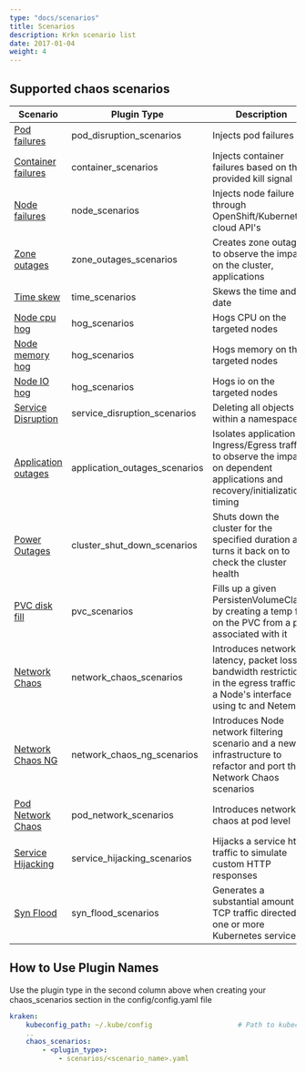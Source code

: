 ```yaml
---
type: "docs/scenarios"
title: Scenarios
description: Krkn scenario list
date: 2017-01-04
weight: 4
---
```


## Supported chaos scenarios

| **Scenario**   | **Plugin Type**   |  **Description** |
| ------------------------------------------- | ------------------------------------------- | ------------------------------------------------------------------ |
| [Pod failures](docs/scenarios/pod-scenario/_index.md) | pod_disruption_scenarios | Injects pod failures   |                                      
| [Container failures](docs/scenarios/container-scenario/_index.md) | container_scenarios | Injects container failures based on the provided kill signal | 
| [Node failures](docs/scenarios/node-scenarios/_index.md) | node_scenarios | Injects node failure through OpenShift/Kubernetes, cloud API's  |
| [Zone outages](docs/scenarios/zone-outage-scenarios/_index.md) | zone_outages_scenarios | Creates zone outage to observe the impact on the cluster, applications |
| [Time skew](docs/scenarios/time-scenarios/_index.md) | time_scenarios | Skews the time and date                            |               
| [Node cpu hog](docs/scenarios/cpu-hog-scenario/_index.md) | hog_scenarios | Hogs CPU on the targeted nodes |
| [Node memory hog](docs/scenarios/memory-hog-scenario/_index.md) | hog_scenarios | Hogs memory on the targeted nodes   |                       
| [Node IO hog](docs/scenarios/io-hog-scenario/_index.md) | hog_scenarios| Hogs io on the targeted nodes              |                       
| [Service Disruption](docs/scenarios/service-disruption-scenarios/_index.md) | service_disruption_scenarios | Deleting all objects within a namespace          |                 
| [Application outages](docs/scenarios/application-outage/_index.md) | application_outages_scenarios | Isolates application Ingress/Egress traffic to observe the impact on dependent applications and recovery/initialization timing  |
| [Power Outages](docs/scenarios/power-outage-scenarios/_index.md) | cluster_shut_down_scenarios | Shuts down the cluster for the specified duration and turns it back on to check the cluster health |
| [PVC disk fill](docs/scenarios/pvc-scenario/_index.md) | pvc_scenarios | Fills up a given PersistenVolumeClaim by creating a temp file on the PVC from a pod associated with it |
| [Network Chaos](docs/scenarios/network-chaos-scenario/_index.md) | network_chaos_scenarios | Introduces network latency, packet loss, bandwidth restriction in the egress traffic of a Node's interface using tc and Netem |
| [Network Chaos NG](docs/scenarios/network-chaos-ng-scenario/_index.md) | network_chaos_ng_scenarios | Introduces Node network filtering scenario and a new infrastructure to refactor and port the Network Chaos scenarios |
| [Pod Network Chaos](docs/scenarios/pod-network-scenario/_index.md) | pod_network_scenarios | Introduces network chaos at pod level                        | 
| [Service Hijacking](docs/scenarios/service-hijacking-scenario/_index.md) | service_hijacking_scenarios | Hijacks a service http traffic to simulate custom HTTP responses |
| [Syn Flood](docs/scenarios/syn-flood-scenario/_index.md) | syn_flood_scenarios | Generates a substantial amount of TCP traffic directed at one or more Kubernetes services |



## How to Use Plugin Names
Use the plugin type in the second column above when creating your chaos_scenarios section in the config/config.yaml file
```yaml
kraken:
    kubeconfig_path: ~/.kube/config                     # Path to kubeconfig
    .. 
    chaos_scenarios:
        - <plugin_type>:
            - scenarios/<scenario_name>.yaml
  ```
